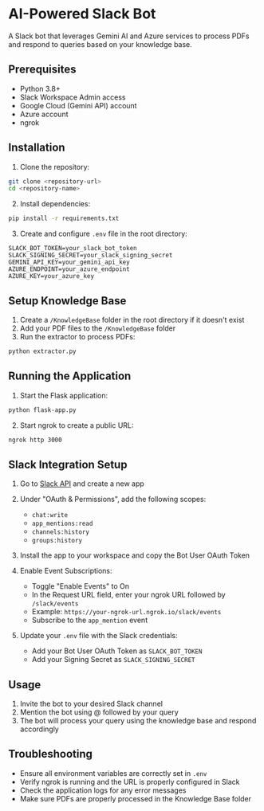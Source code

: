 # AI-Powered Slack Bot

A Slack bot that leverages Gemini AI and Azure services to process PDFs and respond to queries based on your knowledge base.

## Prerequisites

- Python 3.8+
- Slack Workspace Admin access
- Google Cloud (Gemini API) account
- Azure account
- ngrok

## Installation

1. Clone the repository:
```bash
git clone <repository-url>
cd <repository-name>
```

2. Install dependencies:
```bash
pip install -r requirements.txt
```

3. Create and configure `.env` file in the root directory:
```plaintext
SLACK_BOT_TOKEN=your_slack_bot_token
SLACK_SIGNING_SECRET=your_slack_signing_secret
GEMINI_API_KEY=your_gemini_api_key
AZURE_ENDPOINT=your_azure_endpoint
AZURE_KEY=your_azure_key
```

## Setup Knowledge Base

1. Create a `/KnowledgeBase` folder in the root directory if it doesn't exist
2. Add your PDF files to the `/KnowledgeBase` folder
3. Run the extractor to process PDFs:
```bash
python extractor.py
```

## Running the Application

1. Start the Flask application:
```bash
python flask-app.py
```

2. Start ngrok to create a public URL:
```bash
ngrok http 3000
```

## Slack Integration Setup

1. Go to [Slack API](https://api.slack.com/apps) and create a new app
2. Under "OAuth & Permissions", add the following scopes:
   - `chat:write`
   - `app_mentions:read`
   - `channels:history`
   - `groups:history`

3. Install the app to your workspace and copy the Bot User OAuth Token

4. Enable Event Subscriptions:
   - Toggle "Enable Events" to On
   - In the Request URL field, enter your ngrok URL followed by `/slack/events`
   - Example: `https://your-ngrok-url.ngrok.io/slack/events`
   - Subscribe to the `app_mention` event

5. Update your `.env` file with the Slack credentials:
   - Add your Bot User OAuth Token as `SLACK_BOT_TOKEN`
   - Add your Signing Secret as `SLACK_SIGNING_SECRET`

## Usage

1. Invite the bot to your desired Slack channel
2. Mention the bot using @ followed by your query
3. The bot will process your query using the knowledge base and respond accordingly

## Troubleshooting

- Ensure all environment variables are correctly set in `.env`
- Verify ngrok is running and the URL is properly configured in Slack
- Check the application logs for any error messages
- Make sure PDFs are properly processed in the Knowledge Base folder
